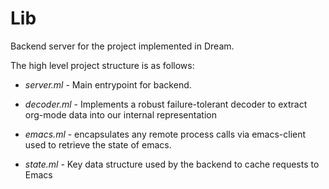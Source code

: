 # Lib

Backend server for the project implemented in Dream.

The high level project structure is as follows:

- *server.ml* - Main entrypoint for backend.

- *decoder.ml* - Implements a robust failure-tolerant decoder to extract org-mode data into our internal representation

- *emacs.ml* - encapsulates any remote process calls via emacs-client used to retrieve the state of emacs.

- *state.ml* - Key data structure used by the backend to cache requests to Emacs

